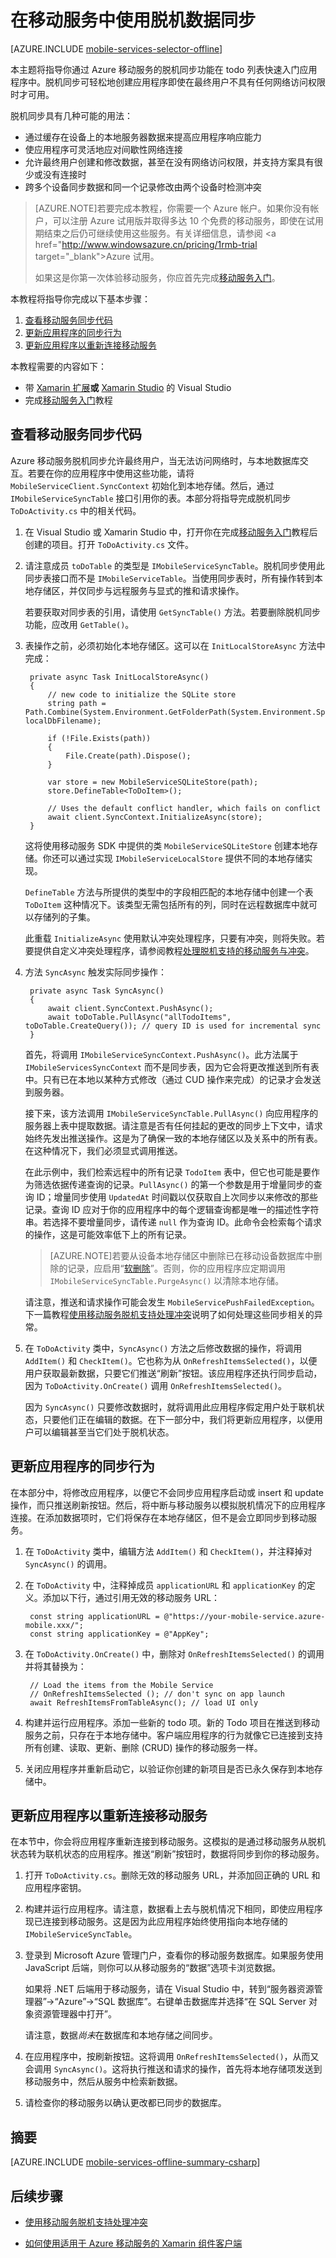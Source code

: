 <properties
	pageTitle="在移动服务中使用脱机数据 (Xamarin Android) | Windows Azure"
	description="了解如何使用 Azure 移动服务向 Xamarin.android 应用程序中的缓存和同步离线数据"
	documentationCenter="xamarin"
	authors="lindydonna"
	editor="wesmc"
	manager="dwrede"
	services="mobile-services"/>

<tags
	ms.service="mobile-services"
	ms.date="06/15/2015"
	wacn.date="10/22/2015"/>

#  在移动服务中使用脱机数据同步

[AZURE.INCLUDE [mobile-services-selector-offline](../includes/mobile-services-selector-offline.md)]

本主题将指导你通过 Azure 移动服务的脱机同步功能在 todo 列表快速入门应用程序中。脱机同步可轻松地创建应用程序即使在最终用户不具有任何网络访问权限时才可用。

脱机同步具有几种可能的用法：

* 通过缓存在设备上的本地服务器数据来提高应用程序响应能力
* 使应用程序可灵活地应对间歇性网络连接
* 允许最终用户创建和修改数据，甚至在没有网络访问权限，并支持方案具有很少或没有连接时
* 跨多个设备同步数据和同一个记录修改由两个设备时检测冲突

>[AZURE.NOTE]若要完成本教程，你需要一个 Azure 帐户。如果你没有帐户，可以注册 Azure 试用版并取得多达 10 个免费的移动服务，即使在试用期结束之后仍可继续使用这些服务。有关详细信息，请参阅 <a href="http://www.windowsazure.cn/pricing/1rmb-trial target="\_blank">Azure 试用</a>。
>
> 如果这是你第一次体验移动服务，你应首先完成[移动服务入门]。

本教程将指导你完成以下基本步骤：

1. [查看移动服务同步代码]
2. [更新应用程序的同步行为]
3. [更新应用程序以重新连接移动服务]

本教程需要的内容如下：

* 带 [Xamarin 扩展]**或** [Xamarin Studio] 的 Visual Studio 
* 完成[移动服务入门]教程

##  <a name="review-offline"></a>查看移动服务同步代码

Azure 移动服务脱机同步允许最终用户，当无法访问网络时，与本地数据库交互。若要在你的应用程序中使用这些功能，请将 `MobileServiceClient.SyncContext` 初始化到本地存储。然后，通过 `IMobileServiceSyncTable` 接口引用你的表。本部分将指导完成脱机同步 `ToDoActivity.cs` 中的相关代码。

1. 在 Visual Studio 或 Xamarin Studio 中，打开你在完成[移动服务入门]教程后创建的项目。打开 `ToDoActivity.cs` 文件。

2. 请注意成员 `toDoTable` 的类型是 `IMobileServiceSyncTable`。脱机同步使用此同步表接口而不是 `IMobileServiceTable`。当使用同步表时，所有操作转到本地存储区，并仅同步与远程服务与显式的推和请求操作。

    若要获取对同步表的引用，请使用 `GetSyncTable()` 方法。若要删除脱机同步功能，应改用 `GetTable()`。

3. 表操作之前，必须初始化本地存储区。这可以在 `InitLocalStoreAsync` 方法中完成：

        private async Task InitLocalStoreAsync()
        {
            // new code to initialize the SQLite store
            string path = Path.Combine(System.Environment.GetFolderPath(System.Environment.SpecialFolder.Personal), localDbFilename);

            if (!File.Exists(path))
            {
                File.Create(path).Dispose();
            }

            var store = new MobileServiceSQLiteStore(path);
            store.DefineTable<ToDoItem>();

            // Uses the default conflict handler, which fails on conflict
            await client.SyncContext.InitializeAsync(store);
        }

    这将使用移动服务 SDK 中提供的类 `MobileServiceSQLiteStore` 创建本地存储。你还可以通过实现 `IMobileServiceLocalStore` 提供不同的本地存储实现。

    `DefineTable` 方法与所提供的类型中的字段相匹配的本地存储中创建一个表 `ToDoItem` 这种情况下。该类型无需包括所有的列，同时在远程数据库中就可以存储列的子集。

    此重载 `InitializeAsync` 使用默认冲突处理程序，只要有冲突，则将失败。若要提供自定义冲突处理程序，请参阅教程[处理脱机支持的移动服务与冲突]。

4. 方法 `SyncAsync` 触发实际同步操作：

        private async Task SyncAsync()
        {
            await client.SyncContext.PushAsync();
            await toDoTable.PullAsync("allTodoItems", toDoTable.CreateQuery()); // query ID is used for incremental sync
        }

    首先，将调用 `IMobileServiceSyncContext.PushAsync()`。此方法属于 `IMobileServicesSyncContext` 而不是同步表，因为它会将更改推送到所有表中。只有已在本地以某种方式修改（通过 CUD 操作来完成）的记录才会发送到服务器。

    接下来，该方法调用 `IMobileServiceSyncTable.PullAsync()` 向应用程序的服务器上表中提取数据。请注意是否有任何挂起的更改的同步上下文中，请求始终先发出推送操作。这是为了确保一致的本地存储区以及关系中的所有表。在这种情况下，我们必须显式调用推送。

    在此示例中，我们检索远程中的所有记录 `TodoItem` 表中，但它也可能是要作为筛选依据传递查询的记录。`PullAsync()` 的第一个参数是用于增量同步的查询 ID；增量同步使用 `UpdatedAt` 时间戳以仅获取自上次同步以来修改的那些记录。查询 ID 应对于你的应用程序中的每个逻辑查询都是唯一的描述性字符串。若选择不要增量同步，请传递 `null` 作为查询 ID。此命令会检索每个请求的操作，这是可能效率低下上的所有记录。

    >[AZURE.NOTE]若要从设备本地存储区中删除已在移动设备数据库中删除的记录，应启用“[软删除]”。否则，你的应用程序应定期调用 `IMobileServiceSyncTable.PurgeAsync()` 以清除本地存储。

    请注意，推送和请求操作可能会发生 `MobileServicePushFailedException`。下一篇教程[使用移动服务脱机支持处理冲突]说明了如何处理这些同步相关的异常。

5. 在 `ToDoActivity` 类中，`SyncAsync()` 方法之后修改数据的操作，将调用 `AddItem()` 和 `CheckItem()`。它也称为从 `OnRefreshItemsSelected()`，以便用户获取最新数据，只要它们推送“刷新”按钮。该应用程序还执行同步启动，因为 `ToDoActivity.OnCreate()` 调用 `OnRefreshItemsSelected()`。

    因为 `SyncAsync()` 只要修改数据时，就将调用此应用程序假定用户处于联机状态，只要他们正在编辑的数据。在下一部分中，我们将更新应用程序，以便用户可以编辑甚至当它们处于脱机状态。

##  <a name="update-sync"></a>更新应用程序的同步行为

在本部分中，将修改应用程序，以便它不会同步应用程序启动或 insert 和 update 操作，而只推送刷新按钮。然后，将中断与移动服务以模拟脱机情况下的应用程序连接。在添加数据项时，它们将保存在本地存储区，但不是会立即同步到移动服务。

1. 在 `ToDoActivity` 类中，编辑方法 `AddItem()` 和 `CheckItem()`，并注释掉对 `SyncAsync()` 的调用。

2. 在 `ToDoActivity` 中，注释掉成员 `applicationURL` 和 `applicationKey` 的定义。添加以下行，通过引用无效的移动服务 URL：

        const string applicationURL = @"https://your-mobile-service.azure-mobile.xxx/";
        const string applicationKey = @"AppKey";

3. 在 `ToDoActivity.OnCreate()` 中，删除对 `OnRefreshItemsSelected()` 的调用并将其替换为：

        // Load the items from the Mobile Service
        // OnRefreshItemsSelected (); // don't sync on app launch
        await RefreshItemsFromTableAsync(); // load UI only

4. 构建并运行应用程序。添加一些新的 todo 项。新的 Todo 项目在推送到移动服务之前，只存在于本地存储中。客户端应用程序的行为就像它已连接到支持所有创建、读取、更新、删除 (CRUD) 操作的移动服务一样。

5. 关闭应用程序并重新启动它，以验证你创建的新项目是否已永久保存到本地存储中。

##  <a name="update-online-app"></a>更新应用程序以重新连接移动服务

在本节中，你会将应用程序重新连接到移动服务。这模拟的是通过移动服务从脱机状态转为联机状态的应用程序。推送“刷新”按钮时，数据将同步到你的移动服务。

1. 打开 `ToDoActivity.cs`。删除无效的移动服务 URL，并添加回正确的 URL 和应用程序密钥。

2. 构建并运行应用程序。请注意，数据看上去与脱机情况下相同，即使应用程序现已连接到移动服务。这是因为此应用程序始终使用指向本地存储的 `IMobileServiceSyncTable`。

3. 登录到 Microsoft Azure 管理门户，查看你的移动服务数据库。如果服务使用 JavaScript 后端，则你可以从移动服务的“数据”选项卡浏览数据。

    如果将 .NET 后端用于移动服务，请在 Visual Studio 中，转到“服务器资源管理器”->“Azure”->“SQL 数据库”。右键单击数据库并选择“在 SQL Server 对象资源管理器中打开”。

    请注意，数据*尚未*在数据库和本地存储之间同步。

4. 在应用程序中，按刷新按钮。这将调用 `OnRefreshItemsSelected()`，从而又会调用 `SyncAsync()`。这将执行推送和请求的操作，首先将本地存储项发送到移动服务中，然后从服务中检索新数据。

5. 请检查你的移动服务以确认更改都已同步的数据库。

## 摘要

[AZURE.INCLUDE [mobile-services-offline-summary-csharp](../includes/mobile-services-offline-summary-csharp.md)]

##  后续步骤

* [使用移动服务脱机支持处理冲突]

* [如何使用适用于 Azure 移动服务的 Xamarin 组件客户端]

<!-- Anchors. -->
[查看移动服务同步代码]: #review-offline
[更新应用程序的同步行为]: #update-sync
[更新应用程序以重新连接移动服务]: #update-online-app

<!-- Images -->


<!-- URLs. -->
[使用移动服务脱机支持处理冲突]: /documentation/articles/mobile-services-xamarin-android-handling-conflicts-offline-data/
[处理脱机支持的移动服务与冲突]: /documentation/articles/mobile-services-xamarin-android-handling-conflicts-offline-data/
[Get started with data]: /documentation/articles/partner-xamarin-mobile-services-android-get-started-data/
[移动服务入门]: /documentation/articles/partner-xamarin-mobile-services-android-get-started/
[如何使用适用于 Azure 移动服务的 Xamarin 组件客户端]: /documentation/articles/partner-xamarin-mobile-services-how-to-use-client-library/
[软删除]: /documentation/articles/mobile-services-using-soft-delete/

[Mobile Services SDK Nuget]: http://www.nuget.org/packages/WindowsAzure.MobileServices/1.3.0
[SQLite store nuget]: http://www.nuget.org/packages/WindowsAzure.MobileServices.SQLiteStore/1.0.0
[Xamarin Studio]: http://xamarin.com/download
[Xamarin 扩展]: http://xamarin.com/visual-studio
[NuGet Addin for Xamarin]: https://github.com/mrward/monodevelop-nuget-addin

<!---HONumber=74-->